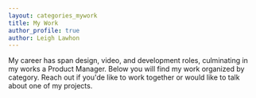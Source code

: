 ```yaml
---
layout: categories_mywork
title: My Work
author_profile: true
author: Leigh Lawhon
---
```


My career has span design, video, and development roles, culminating in my works a Product Manager. Below you will find my work organized by category. Reach out if you'de like to work together or would like to talk about one of my projects.